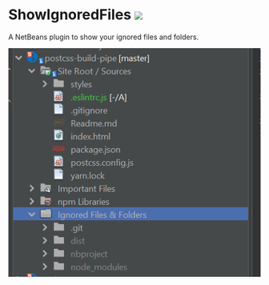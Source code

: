 # ShowIgnoredFiles <a href="https://travis-ci.org/Chris2011/ShowIgnoredFiles"><img src="https://travis-ci.org/Chris2011/ShowIgnoredFiles.svg?branch=develop" /></a>
A NetBeans plugin to show your ignored files and folders.

![Ignore Files and Folders](./screenshots/ignored-files-and-folders.png)
